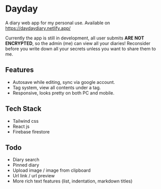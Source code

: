 # Dayday
A diary web app for my personal use. Available on https://daydaydiary.netlify.app/  

Currently the app is still in development, all user submits **ARE NOT ENCRYPTED**, so the admin (me) can view all your diaries! Reconsider before you write down all your secrets unless you want to share them to me.

## Features
- Autosave while editing, sync via google account.
- Tag system, view all contents under a tag.
- Responsive, looks pretty on both PC and mobile.

## Tech Stack
- Tailwind css
- React js
- Firebase firestore

## Todo
- Diary search
- Pinned diary
- Upload image / image from clipboard
- Url link / url preview
- More rich text features (list, indentation, markdown titles)


